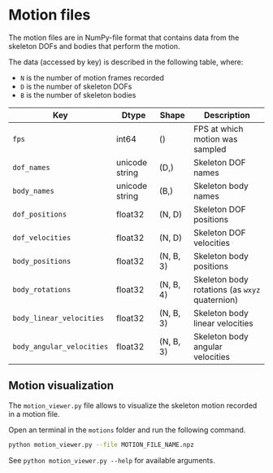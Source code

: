 # Motion files

The motion files are in NumPy-file format that contains data from the skeleton DOFs and bodies that perform the motion.

The data (accessed by key) is described in the following table, where:

* `N` is the number of motion frames recorded
* `D` is the number of skeleton DOFs
* `B` is the number of skeleton bodies

| Key | Dtype | Shape | Description |
| --- | ---- | ----- | ----------- |
| `fps` | int64 | () | FPS at which motion was sampled |
| `dof_names` | unicode string | (D,) | Skeleton DOF names |
| `body_names` | unicode string | (B,) | Skeleton body names |
| `dof_positions` | float32 | (N, D) | Skeleton DOF positions |
| `dof_velocities` | float32 | (N, D) | Skeleton DOF velocities |
| `body_positions` | float32 | (N, B, 3) | Skeleton body positions |
| `body_rotations` | float32 | (N, B, 4) | Skeleton body rotations (as `wxyz` quaternion) |
| `body_linear_velocities` | float32 | (N, B, 3) | Skeleton body linear velocities |
| `body_angular_velocities` | float32 | (N, B, 3) | Skeleton body angular velocities |

## Motion visualization

The `motion_viewer.py` file allows to visualize the skeleton motion recorded in a motion file.

Open an terminal in the `motions` folder and run the following command.

```bash
python motion_viewer.py --file MOTION_FILE_NAME.npz
```

See `python motion_viewer.py --help` for available arguments.
